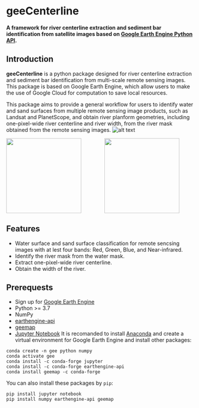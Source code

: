 # geeCenterline
**A framework for river centerline extraction and sediment bar identification from satellite images based on [Google Earth Engine Python API](https://developers.google.com/earth-engine/tutorials/community/intro-to-python-api).** 
## Introduction
**geeCenterline** is a python package designed for river centerline extraction and sediment bar identification from multi-scale remote sensing images. This package is based on Google Earth Engine, which allow users to make the use of Google Cloud for computation to save local resources. 

This package aims to provide a general workflow for users to identify water and sand surfaces from multiple remote sensing image products, such as Landsat and PlanetScope, and obtain river planform geometries, including one-pixel-wide river centerline and river width, from the river mask obtained from the remote sensing images.
![alt text](https://github.com/yiLuo374/geeRiverCl/blob/main/img/workflow.jpg)

<div style="display:flex">
    <div style="flex:1;padding-right:10px;">
        <img src="https://github.com/yiLuo374/geeRiverCl/blob/main/img/original.gif" width="200"/>
    </div>
    <div style="flex:1;padding-left:10px;">
        <img src="https://github.com/yiLuo374/geeRiverCl/blob/main/img/classified.gif" width="200"/>
    </div>
</div>

## Features

 - Water surface and sand surface classification for remote sencsing images with at lest four bands: Red, Green, Blue, and Near-infrared.
 - Identify the river mask from the water mask.
 - Extract one-pixel-wide river centerline.
 - Obtain the width of the river.

## Prerequests
 - Sign up for [Google Earth Engine](https://earthengine.google.com/)
 -  Python >= 3.7
 - NumPy
 -  [earthengine-api](https://developers.google.com/earth-engine/guides/python_install)
 - [geemap](https://github.com/giswqs/geemap#installation)
 - [Jupyter Notebook](https://jupyter.org/)
 It is recomanded to install [Anaconda](https://jupyter.org/) and create a virtual environment for Google Earth Engine and install other packages:
```
conda create -n gee python numpy
conda activate gee
conda install -c conda-forge jupyter
conda install -c conda-forge earthengine-api
conda install geemap -c conda-forge
```
You can also install these packages by `pip`:
```
pip install jupyter notebook
pip install numpy earthengine-api geemap
```
